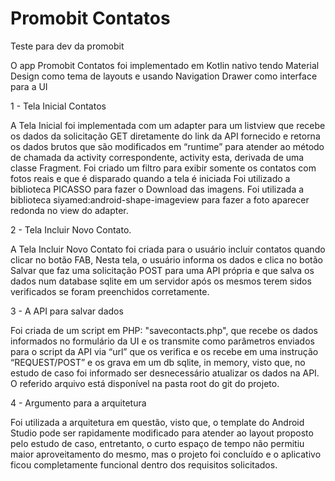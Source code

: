 # Promobit Contatos
Teste para dev da promobit

O app Promobit Contatos foi implementado em Kotlin nativo tendo Material Design como tema de layouts e usando Navigation Drawer como interface para a UI

1 - Tela Inicial Contatos 

A Tela Inicial foi implementada com um adapter para um listview que recebe os dados da solicitação GET diretamente do link da API fornecido e retorna os dados brutos que são modificados em “runtime” para atender ao método de chamada da activity correspondente, activity esta, derivada de uma classe Fragment.
Foi criado um filtro para exibir somente os contatos com fotos reais e que é disparado quando a tela é iniciada
Foi utilizado a biblioteca PICASSO para fazer o Download das imagens.
Foi utilizada a biblioteca siyamed:android-shape-imageview para fazer a foto aparecer redonda no view do adapter.

2 - Tela Incluir Novo Contato. 

A Tela Incluir Novo Contato foi criada para o usuário incluir contatos quando clicar no botão FAB, Nesta tela, o usuário informa os dados e clica no botão Salvar que faz uma solicitação POST para uma API própria e que salva os dados num database sqlite em um servidor após os mesmos terem sidos verificados se foram preenchidos corretamente.

3 - A API para salvar dados 

Foi criada de um script em PHP: "savecontacts.php", que recebe os dados informados no formulário da UI e os transmite como parâmetros enviados para o script da API via “url” que  os verifica e os recebe em uma instrução “REQUEST/POST” e os grava em um db sqlite, in memory, visto que, no estudo de caso foi informado ser desnecessário atualizar os dados na API.
O referido arquivo está disponível na pasta root do git do projeto.


4 - Argumento para a arquitetura

Foi utilizada a arquitetura em questão, visto que, o template do Android Studio pode ser rapidamente modificado para atender ao layout proposto pelo estudo de caso, entretanto, o curto espaço de tempo não permitiu maior aproveitamento do mesmo, mas o projeto foi concluído e o aplicativo ficou completamente funcional dentro dos requisitos solicitados.
